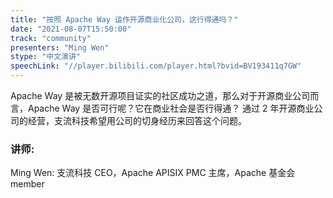 ```yaml
---
title: "按照 Apache Way 运作开源商业化公司，这行得通吗？"
date: "2021-08-07T15:50:00"
track: "community"
presenters: "Ming Wen"
stype: "中文演讲"
speechLink: "//player.bilibili.com/player.html?bvid=BV193411q7GW"
---
```

Apache Way 是被无数开源项目证实的社区成功之道，那么对于开源商业公司而言，Apache Way 是否可行呢？它在商业社会是否行得通？
 通过 2 年开源商业公司的经营，支流科技希望用公司的切身经历来回答这个问题。
 ### 讲师:
 Ming Wen: 支流科技 CEO，Apache APISIX PMC 主席，Apache 基金会 member
